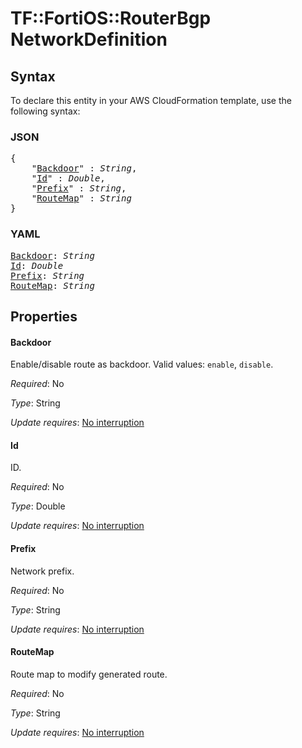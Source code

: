 # TF::FortiOS::RouterBgp NetworkDefinition

## Syntax

To declare this entity in your AWS CloudFormation template, use the following syntax:

### JSON

<pre>
{
    "<a href="#backdoor" title="Backdoor">Backdoor</a>" : <i>String</i>,
    "<a href="#id" title="Id">Id</a>" : <i>Double</i>,
    "<a href="#prefix" title="Prefix">Prefix</a>" : <i>String</i>,
    "<a href="#routemap" title="RouteMap">RouteMap</a>" : <i>String</i>
}
</pre>

### YAML

<pre>
<a href="#backdoor" title="Backdoor">Backdoor</a>: <i>String</i>
<a href="#id" title="Id">Id</a>: <i>Double</i>
<a href="#prefix" title="Prefix">Prefix</a>: <i>String</i>
<a href="#routemap" title="RouteMap">RouteMap</a>: <i>String</i>
</pre>

## Properties

#### Backdoor

Enable/disable route as backdoor. Valid values: `enable`, `disable`.

_Required_: No

_Type_: String

_Update requires_: [No interruption](https://docs.aws.amazon.com/AWSCloudFormation/latest/UserGuide/using-cfn-updating-stacks-update-behaviors.html#update-no-interrupt)

#### Id

ID.

_Required_: No

_Type_: Double

_Update requires_: [No interruption](https://docs.aws.amazon.com/AWSCloudFormation/latest/UserGuide/using-cfn-updating-stacks-update-behaviors.html#update-no-interrupt)

#### Prefix

Network prefix.

_Required_: No

_Type_: String

_Update requires_: [No interruption](https://docs.aws.amazon.com/AWSCloudFormation/latest/UserGuide/using-cfn-updating-stacks-update-behaviors.html#update-no-interrupt)

#### RouteMap

Route map to modify generated route.

_Required_: No

_Type_: String

_Update requires_: [No interruption](https://docs.aws.amazon.com/AWSCloudFormation/latest/UserGuide/using-cfn-updating-stacks-update-behaviors.html#update-no-interrupt)

